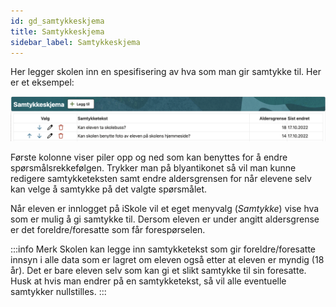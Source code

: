 ```yaml
---
id: gd_samtykkeskjema
title: Samtykkeskjema
sidebar_label: Samtykkeskjema
---
```



Her legger skolen inn en spesifisering av hva som man gir samtykke til. Her er et eksempel:

![bilde](/img/grunnlagsdata_samtykkeskjema_oversikt.png 'Samtykkeskjema')

Første kolonne viser piler opp og ned som kan benyttes for å endre spørsmålsrekkefølgen. Trykker man på blyantikonet så vil man kunne redigere samtykketeksten samt endre aldersgrensen for når elevene selv kan velge å samtykke på det valgte spørsmålet.

Når eleven er innlogget på iSkole vil et eget menyvalg (_Samtykke_) vise hva som er mulig å gi samtykke til.
Dersom eleven er under angitt aldersgrense er det foreldre/foresatte som får forespørselen. 

:::info Merk 
Skolen kan legge inn samtykketekst som gir foreldre/foresatte innsyn i alle data som er lagret om eleven også etter at eleven er myndig (18 år). Det er bare eleven selv som kan gi et slikt samtykke til sin foresatte. Husk at hvis man endrer på en samtykketekst, så vil alle eventuelle samtykker nullstilles.
:::

